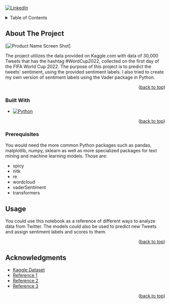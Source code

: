 



<!-- PROJECT SHIELDS -->
<!--
*** I'm using markdown "reference style" links for readability.
*** Reference links are enclosed in brackets [ ] instead of parentheses ( ).
*** See the bottom of this document for the declaration of the reference variables
*** for contributors-url, forks-url, etc. This is an optional, concise syntax you may use.
*** https://www.markdownguide.org/basic-syntax/#reference-style-links
-->

[![LinkedIn][linkedin-shield]][linkedin-url]




<!-- TABLE OF CONTENTS -->
<details>
  <summary>Table of Contents</summary>
  <ol>
    <li>
      <a href="#about-the-project">About The Project</a>
      <ul>
        <li><a href="#built-with">Built With</a></li>
      </ul>
    </li>
    <li>
      <a href="#getting-started">Getting Started</a>
      <ul>
        <li><a href="#prerequisites">Prerequisites</a></li>
    </li>
    <li><a href="#usage">Usage</a></li>
    <li><a href="#acknowledgments">Acknowledgments</a></li>
  </ol>
</details>



<!-- ABOUT THE PROJECT -->
## About The Project

[![Product Name Screen Shot][product-screenshot]]

 The project utilizes the data provided on Kaggle.com with data of 30,000 Tweets that has the hashtag #WordCup2022, collected on the first day of the FIFA World Cup 2022. The purpose of this project is to predict the tweets' sentiment, using the provided sentiment labels. I also tried to create my own version of sentiment labels using the Vader package in Python.
<p align="right">(<a href="#readme-top">back to top</a>)</p>



### Built With

* [![Python][Python.js]][Python-url]

<p align="right">(<a href="#readme-top">back to top</a>)</p>



<!-- GETTING STARTED -->
### Prerequisites

You would need the more common Python packages such as pandas, matplotlib, numpy, sklearn as well as more specialized packages for text mining and machine learning models. Those are:

* spicy
* nltk
* re
* wordcloud
* vaderSentiment
* transformers

<!-- USAGE EXAMPLES -->
## Usage
 You could use this notebook as a reference of different ways to analyze data from Twitter. The models could also be used to predict new Tweets and assign sentiment labels and scores to them.

<p align="right">(<a href="#readme-top">back to top</a>)</p>


<!-- ACKNOWLEDGMENTS -->
## Acknowledgments

* [Kaggle Dataset](https://www.kaggle.com/datasets/tirendazacademy/fifa-world-cup-2022-tweets)
* [Reference 1](https://medium.com/@piocalderon/vader-sentiment-analysis-explained-f1c4f9101cd9)
* [Reference 2](https://medium.com/deepdatascience/keywords-usernames-extraction-from-tweets-text-mining-8dfc4cb39872)
* [Reference 3](https://towardsdatascience.com/twitter-sentiment-analysis-classification-using-nltk-python-fa912578614c)

<p align="right">(<a href="#readme-top">back to top</a>)</p>



<!-- MARKDOWN LINKS & IMAGES -->
<!-- https://www.markdownguide.org/basic-syntax/#reference-style-links -->
[linkedin-shield]: https://img.shields.io/badge/-LinkedIn-black.svg?style=for-the-badge&logo=linkedin&colorB=555
[linkedin-url]: https://www.linkedin.com/in/gina-h-nguyen/
[product-screenshot]: https://drive.google.com/file/d/1C6cHMwslvxDEyEDbMdfL4y66mWzPT9Tu/view?usp=sharing
[Python.js]: https://img.shields.io/badge/-Python-orange
[Python-url]: https://docs.python.org/3/

